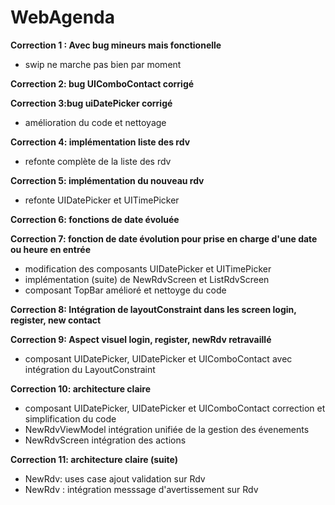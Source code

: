 # WebAgenda

**Correction 1 : Avec bug mineurs mais fonctionelle**
 - swip ne marche pas bien par moment

**Correction 2: bug UIComboContact corrigé**

**Correction 3:bug uiDatePicker corrigé**
- amélioration du code et nettoyage

**Correction 4: implémentation liste des rdv**
- refonte complète de la liste des rdv

**Correction 5: implémentation du nouveau rdv**
- refonte UIDatePicker et UITimePicker

**Correction 6: fonctions de date évoluée**

**Correction 7: fonction de date évolution pour prise en charge d'une date ou heure en entrée**
- modification des composants UIDatePicker et UITimePicker
- implémentation (suite) de NewRdvScreen et ListRdvScreen
- composant TopBar amélioré et nettoyge du code

**Correction 8: Intégration de layoutConstraint dans les screen login, register, new contact**

**Correction 9: Aspect visuel login, register, newRdv retravaillé**
- composant UIDatePicker, UIDatePicker et UIComboContact avec intégration du LayoutConstraint

**Correction 10: architecture claire**
- composant UIDatePicker, UIDatePicker et UIComboContact correction et simplification du code
- NewRdvViewModel intégration unifiée de la gestion des évenements
- NewRdvScreen intégration des actions 

**Correction 11: architecture claire (suite)**
- NewRdv: uses case ajout validation sur Rdv
- NewRdv : intégration messsage d'avertissement sur Rdv

